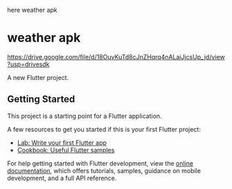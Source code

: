 here weather apk
# weather apk
https://drive.google.com/file/d/18OuvKuTd8cJnZHqrq4nALaiJjcsUp_jd/view?usp=drivesdk

A new Flutter project.

## Getting Started

This project is a starting point for a Flutter application.

A few resources to get you started if this is your first Flutter project:

- [Lab: Write your first Flutter app](https://docs.flutter.dev/get-started/codelab)
- [Cookbook: Useful Flutter samples](https://docs.flutter.dev/cookbook)

For help getting started with Flutter development, view the
[online documentation](https://docs.flutter.dev/), which offers tutorials,
samples, guidance on mobile development, and a full API reference.
